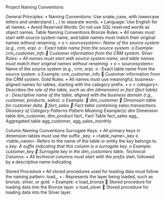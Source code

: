 
Project Naming Conventions

General Principles:
•	Naming Conventions: Use snake_case, with lowercase letters and understand ( _ ) to separate words.
•	Language: Use English for all names.
•	Avoid Reserved Words: Do not use SQL reserved words as object names.
Table Naming Conventions
	Bronze Rules:
•	All names must start with source system name, and table names must match their original names without renaming.
•	<sourcesystem>_<entity>
o	< sourcesystem>: Name of the source system (e.g., crm, erp).
o	<entity>: Exact table name from the source system.
o	Example: crm_customer_info  Customer information from the CRM system.
Silver Rules:
•	All names must start with source system name, and table names must match their original names without renaming.
•	<sourcesystem>_<entity>
o	< sourcesystem>: Name of the source system (e.g., crm, erp).
o	<entity>: Exact table name from the source system.
o	Example: crm_customer_info  Customer information from the CRM system.
Gold Rules:
•	All names must use meaningful, business-aligned names for tables, starting with the category prefix.
•	<category>_<entity>
o	< category>: Describes the role of the table, such as dim (dimension) or fact (fact table).
o	<entity>: Descriptive name of the table, aligned with the business domain (r.g., customer, products, sales).
o	Example:
	dim_customer  Dimension table for customer data.
	fact_sales  Fact table containing sales transactions. 
Glossary of Category Patterns
Pattern	Meaning	Example(s)
dim_	Dimension table	dim_customer, dim_product
fact_	Fact Table	fact_sales
agg_	Aggregated table	agg_customer, agg_sales_monthly

Column Naming Conventions
Surrogate Keys:
•	All primary keys in dimension tables must use the suffix _key.
•	<table_name>_key
o	<table_name>: Refers to the name of the table or entity the key belongs to.
o	 _key: A suffix indicating that this column is a surrogate key.
o	Example: customer_key  Surrogate key in the dim_customers table.
Technical Columns:
•	All technical columns must start with the prefix dwh_, followed by a descriptive name indicating 

Stored Procedure
•	All stored procedures used for loading data must follow the naming pattern: load_<layer>.
•	<layer> : Represents the layer being loaded, such as bronze, silver, or gold.
•	Example: 
o	load_bronze  Stored procedure for loading data into the Bronze layer.
o	load_silver  Stored procedure for loading data into the Silver layer.

